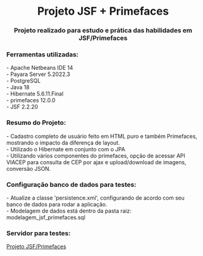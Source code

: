 <h1 align="center">Projeto JSF + Primefaces</h1>
<h3 align="center">Projeto realizado para estudo e prática das habilidades em JSF/Primefaces</h3>

<h3 align="left">Ferramentas utilizadas:</h3>
- Apache Netbeans IDE 14 
<br/>
- Payara Server 5.2022.3
<br/>
- PostgreSQL 
<br/>
- Java 18
<br/>
- Hibernate 5.6.11.Final
<br/>
- primefaces 12.0.0
<br/>
- JSF 2.2.20
<br/>

<h3 align="left">Resumo do Projeto:</h3>
- Cadastro completo de usuário feito em HTML puro e também Primefaces, mostrando o impacto da diferença de layout.
<br/>
- Utilizado o Hibernate em conjunto com o JPA
<br/>
- Utilizando vários componentes do primefaces, opção de acessar API VIACEP para consulta de CEP por ajax e upload/download de imagens, conversão JSON.

<h3 align="left">Configuração banco de dados para testes:</h3>
- Atualize a classe 'persistence.xml', configurando de acordo com seu banco de dados para rodar a aplicação.
<br/>
- Modelagem de dados está dentro da pasta raiz: modelagem_jsf_primefaces.sql

<h3 align="left">Servidor para testes:</h3>
<p align="left">
<a href="http://198.38.86.119:8080/jsf_primefaces/" target="blank">Projeto JSF/Primefaces</a>
</p>
